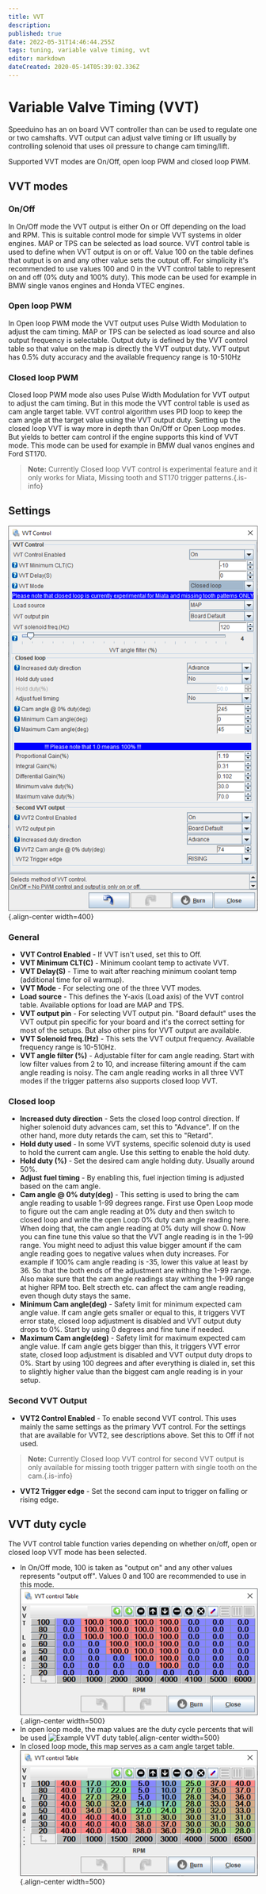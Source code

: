 ```yaml
---
title: VVT
description: 
published: true
date: 2022-05-31T14:46:44.255Z
tags: tuning, variable valve timing, vvt
editor: markdown
dateCreated: 2020-05-14T05:39:02.336Z
---
```


# Variable Valve Timing (VVT)

Speeduino has an on board VVT controller than can be used to regulate one or two camshafts. VVT output can adjust valve timing or lift usually by controlling solenoid that uses oil pressure to change cam timing/lift. 

Supported VVT modes are On/Off, open loop PWM and closed loop PWM.

## VVT modes

### On/Off

In On/Off mode the VVT output is either On or Off depending on the load and RPM. This is suitable control mode for simple VVT systems in older engines. MAP or TPS can be selected as load source. VVT control table is used to define when VVT output is on or off. Value 100 on the table defines that output is on and any other value sets the output off. For simplicity it's recommended to use values 100 and 0 in the VVT control table to represent on and off (0% duty and 100% duty). This mode can be used for example in BMW single vanos engines and Honda VTEC engines.

### Open loop PWM

In Open loop PWM mode the VVT output uses Pulse Width Modulation to adjust the cam timing. MAP or TPS can be selected as load source and also output frequency is selectable. Output duty is defined by the VVT control table so that value on the map is directly the VVT output duty. VVT output has 0.5% duty accuracy and the available frequency range is 10-510Hz

### Closed loop PWM

Closed loop PWM mode also uses Pulse Width Modulation for VVT output to adjust the cam timing. But in this mode the VVT control table is used as cam angle target table. VVT control algorithm uses PID loop to keep the cam angle at the target value using the VVT output duty. Setting up the closed loop VVT is way more in depth than On/Off or Open Loop modes. But yields to better cam control if the engine supports this kind of VVT mode. This mode can be used for example in BMW dual vanos engines and Ford ST170.

> **Note:** Currently Closed loop VVT control is experimental feature and it only works for Miata, Missing tooth and ST170 trigger patterns.{.is-info}

## Settings

![Example VVT Settings](/img/accessories/vvt_settings2.png){.align-center width=400}

### General
-   **VVT Control Enabled** - If VVT isn't used, set this to Off.
-   **VVT Minimum CLT(C)** - Minimum coolant temp to activate VVT.
-   **VVT Delay(S)** - Time to wait after reaching minimum coolant temp (additional time for oil warmup).
-   **VVT Mode** - For selecting one of the three VVT modes.
-   **Load source** - This defines the Y-axis (Load axis) of the VVT control table. Available options for load are MAP and TPS.
-   **VVT output pin** - For selecting VVT output pin. "Board default" uses the VVT output pin specific for your board and it's the correct setting for most of the setups. But also other pins for VVT output are available.
-   **VVT Solenoid freq.(Hz)** - This sets the VVT output frequency. Available frequency range is 10-510Hz.
-   **VVT angle filter (%)** - Adjustable filter for cam angle reading. Start with low filter values from 2 to 10, and increase filtering amount if the cam angle reading is noisy. The cam angle reading works in all three VVT modes if the trigger patterns also supports closed loop VVT.
### Closed loop
-   **Increased duty direction** - Sets the closed loop control direction. If higher solenoid duty advances cam, set this to "Advance". If on the other hand, more duty retards the cam, set this to "Retard".
-   **Hold duty used** - In some VVT systems, specific solenoid duty is used to hold the current cam angle. Use this setting to enable the hold duty.
-   **Hold duty (%)** - Set the desired cam angle holding duty. Usually around 50%.
-   **Adjust fuel timing** - By enabling this, fuel injection timing is adjusted based on the cam angle.
-   **Cam angle @ 0% duty(deg)** - This setting is used to bring the cam angle reading to usable 1-99 degrees range. First use Open Loop mode to figure out the cam angle reading at 0% duty and then switch to closed loop and write the open Loop 0% duty cam angle reading here. When doing that, the cam angle reading at 0% duty will show 0. Now you can fine tune this value so that the VVT angle reading is in the 1-99 range. You might need to adjust this value bigger amount if the cam angle reading goes to negative values when duty increases. For example if 100% cam angle reading is -35, lower this value at least by 36. So that the both ends of the adjustment are withing the 1-99 range. Also make sure that the cam angle readings stay withing the 1-99 range at higher RPM too. Belt strecth etc. can affect the cam angle reading, even though duty stays the same.
-   **Minimum Cam angle(deg)** - Safety limit for minimum expected cam angle value. If cam angle gets smaller or equal to this, it triggers VVT error state, closed loop adjustment is disabled and VVT output duty drops to 0%. Start by using 0 degrees and fine tune if needed.
-   **Maximum Cam angle(deg)** - Safety limit for maximum expected cam angle value. If cam angle gets bigger than this, it triggers VVT error state, closed loop adjustment is disabled and VVT output duty drops to 0%. Start by using 100 degrees and after everything is dialed in, set this to slightly higher value than the biggest cam angle reading is in your setup.
### Second VVT Output
-   **VVT2 Control Enabled** - To enable second VVT control. This uses mainly the same settings as the primary VVT control. For the settings that are available for VVT2, see descriptions above. Set this to Off if not used.
> **Note:** Currently Closed loop VVT control for second VVT output is only available for missing tooth trigger pattern with single tooth on the cam.{.is-info}
-   **VVT2 Trigger edge** - Set the second cam input to trigger on falling or rising edge.


## VVT duty cycle



The VVT control table function varies depending on whether on/off, open or closed loop VVT mode has been selected. 

- In On/Off mode, 100 is taken as "output on" and any other values represents "output off". Values 0 and 100 are recommended to use in this mode.
![vvt_on_off.png](/img/accessories/vvt_on_off.png){.align-center width=500}
- In open loop mode, the map values are the duty cycle percents that will be used
![Example VVT duty table](/img/accessories/vvt_cntrl_table.png){.align-center width=500}
- In closed loop mode, this map serves as a cam angle target table.
![vvt_cl.png](/img/accessories/vvt_cl.png){.align-center width=500}
